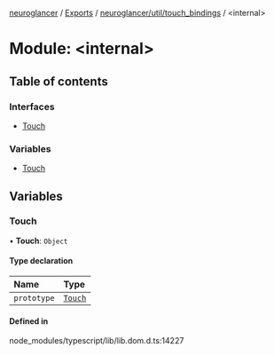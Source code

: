 [neuroglancer](../README.md) / [Exports](../modules.md) / [neuroglancer/util/touch\_bindings](neuroglancer_util_touch_bindings.md) / <internal\>

# Module: <internal\>

## Table of contents

### Interfaces

- [Touch](../interfaces/neuroglancer_util_touch_bindings._internal_.Touch.md)

### Variables

- [Touch](neuroglancer_util_touch_bindings._internal_.md#touch)

## Variables

### Touch

• **Touch**: `Object`

#### Type declaration

| Name | Type |
| :------ | :------ |
| `prototype` | [`Touch`](neuroglancer_util_touch_bindings._internal_.md#touch) |

#### Defined in

node_modules/typescript/lib/lib.dom.d.ts:14227
